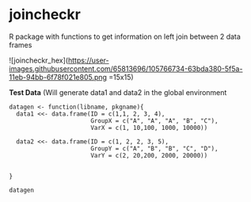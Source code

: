 # joincheckr
R package with functions to get information on left join between 2 data frames

![joincheckr_hex](https://user-images.githubusercontent.com/65813696/105766734-63bda380-5f5a-11eb-94bb-6f78f021e805.png =15x15)

**Test Data** (Will generate data1 and data2 in the global environment
```
datagen <- function(libname, pkgname){
  data1 <<- data.frame(ID = c(1,1, 2, 3, 4),
                       GroupX = c("A", "A", "A", "B", "C"),
                       VarX = c(1, 10,100, 1000, 10000))
  
  data2 <<- data.frame(ID = c(1, 2, 2, 3, 5),
                       GroupY = c("A", "B", "B", "C", "D"),
                       VarY = c(2, 20,200, 2000, 20000))
  
  
}

datagen
````
